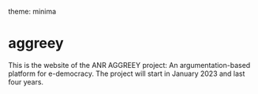 theme: minima
# aggreey
This is the website of the ANR AGGREEY project: An argumentation-based platform for e-democracy. The project will start in January 2023 and last four years. 

